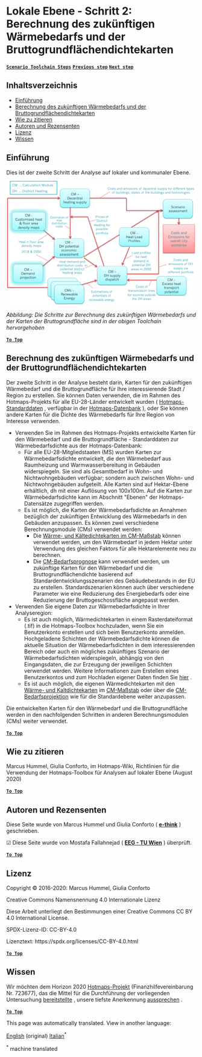 <h1><a class="anchor" id="local-level---step-2--calculation-of-future-heat-demand-and-gross-floor-area-density-maps" href="#local-level---step-2--calculation-of-future-heat-demand-and-gross-floor-area-density-maps"><i class="fa fa-link"></i></a>Lokale Ebene - Schritt 2: Berechnung des zukünftigen Wärmebedarfs und der Bruttogrundflächendichtekarten</h1><p> <a href="guide-local-and-municipal-levels#the-hotmaps-scenario-toolchain-different-steps"><strong><code>Scenario Toolchain Steps</code></strong></a> <a href="step-1-analysis-of-current-heat-demand-and-available-resource-potentials"><strong><code>Previous step</code></strong></a> <a href="step-3-Calculation-of-costs-of-decentral-heat-supply"><strong><code>Next step</code></strong></a><br/></p><h2><a class="anchor" id="table-of-contents" href="#table-of-contents"><i class="fa fa-link"></i></a> Inhaltsverzeichnis</h2><ul><li> <a href="#introduction">Einführung</a></li><li> <a href="#calculation-of-future-heat-demand-and-gross-floor-area-density-maps">Berechnung des zukünftigen Wärmebedarfs und der Bruttogrundflächendichtekarten</a></li><li> <a href="#how-to-cite">Wie zu zitieren</a></li><li> <a href="#authors-and-reviewers">Autoren und Rezensenten</a></li><li> <a href="#license">Lizenz</a></li><li> <a href="#acknowledgement">Wissen</a></li></ul><h2><a class="anchor" id="introduction" href="#introduction"><i class="fa fa-link"></i></a> Einführung</h2><p> Dies ist der zweite Schritt der Analyse auf lokaler und kommunaler Ebene.</p><img src="/en/Step-2-Calculation-of-future-heat-demand-and-gross-floor-area-density-maps/Hotmaps_Local_Toolchain_Step_2final.png"/><p> <em>Abbildung: Die Schritte zur Berechnung des zukünftigen Wärmebedarfs und der Karten der Bruttogrundfläche sind in der obigen Toolchain hervorgehoben</em></p><p><ins> <code><strong><a href="#table-of-contents">To Top</a></strong></code></ins></p><h2><a class="anchor" id="calculation-of-future-heat-demand-and-gross-floor-area-density-maps" href="#calculation-of-future-heat-demand-and-gross-floor-area-density-maps"><i class="fa fa-link"></i></a> Berechnung des zukünftigen Wärmebedarfs und der Bruttogrundflächendichtekarten</h2><p> Der zweite Schritt in der Analyse besteht darin, Karten für den zukünftigen Wärmebedarf und die Bruttogrundfläche für Ihre interessierende Stadt / Region zu erstellen. Sie können Daten verwenden, die im Rahmen des Hotmaps-Projekts für alle EU-28-Länder entwickelt wurden ( <a href="https://wiki.hotmaps.eu/en/Hotmaps-open-data-repositories">Hotmaps-Standarddaten</a> , verfügbar in der <a href="https://gitlab.com/hotmaps">Hotmaps-Datenbank</a> ), oder Sie können andere Karten für die Dichte des Wärmebedarfs für Ihre Region von Interesse verwenden.</p><ul><li> Verwenden Sie im Rahmen des Hotmaps-Projekts entwickelte Karten für den Wärmebedarf und die Bruttogrundfläche - Standarddaten zur Wärmebedarfsdichte aus der Hotmaps-Datenbank:<ul><li> Für alle EU-28-Mitgliedstaaten (MS) wurden Karten zur Wärmebedarfsdichte entwickelt, die den Wärmebedarf aus Raumheizung und Warmwasserbereitung in Gebäuden widerspiegeln. Sie sind als Gesamtbedarf in Wohn- und Nichtwohngebäuden verfügbar; sondern auch zwischen Wohn- und Nichtwohngebäuden aufgeteilt. Alle Karten sind auf Hektar-Ebene erhältlich, dh mit einer Auflösung von 100x100m. Auf die Karten zur Wärmebedarfsdichte kann im Abschnitt &quot;Ebenen&quot; der Hotmaps-Datensätze zugegriffen werden.</li><li> Es ist möglich, die Karten der Wärmebedarfsdichte an Annahmen bezüglich der zukünftigen Entwicklung des Wärmebedarfs in den Gebäuden anzupassen. Es können zwei verschiedene Berechnungsmodule (CMs) verwendet werden:<ul><li> Die <a href="https://wiki.hotmaps.eu/en/CM-Scale-heat-and-cool-density-maps">Wärme- und Kältedichtekarten im CM-Maßstab</a> können verwendet werden, um den Wärmebedarf in jedem Hektar unter Verwendung des gleichen Faktors für alle Hektarelemente neu zu berechnen.</li><li> Die <a href="https://wiki.hotmaps.eu/en/CM-Demand-projection">CM-Bedarfsprognose</a> kann verwendet werden, um zukünftige Karten für den Wärmebedarf und die Bruttogrundflächendichte basierend auf Standardentwicklungsszenarien des Gebäudebestands in der EU zu erstellen. Standardszenarien können auch über verschiedene Parameter wie eine Reduzierung des Energiebedarfs oder eine Reduzierung der Bruttogeschossfläche angepasst werden.</li></ul></li></ul></li><li> Verwenden Sie eigene Daten zur Wärmebedarfsdichte in Ihrer Analyseregion:<ul><li> Es ist auch möglich, Wärmedichtekarten in einem Rasterdateiformat (.tif) in die Hotmaps-Toolbox hochzuladen, wenn Sie ein Benutzerkonto erstellen und sich beim Benutzerkonto anmelden. Hochgeladene Schichten der Wärmebedarfsdichte können die aktuelle Situation der Wärmebedarfsdichten in dem interessierenden Bereich oder auch ein mögliches zukünftiges Szenario der Wärmebedarfsdichten widerspiegeln, abhängig von den Eingangsdaten, die zur Erzeugung der jeweiligen Schichten verwendet werden. Weitere Informationen zum Erstellen eines Benutzerkontos und zum Hochladen eigener Daten finden Sie <a href="https://wiki.hotmaps.eu/en/Introduction-to-user-interface#upper-toolbar_connect">hier</a> .</li><li> Es ist auch möglich, die eigenen Wärmedichtekarten mit den <a href="https://wiki.hotmaps.eu/en/CM-Scale-heat-and-cool-density-maps">Wärme- und Kaltdichtekarten</a> im <a href="https://wiki.hotmaps.eu/en/CM-Scale-heat-and-cool-density-maps">CM-Maßstab</a> oder über die <a href="https://wiki.hotmaps.eu/en/CM-Demand-projection">CM-Bedarfsprojektion</a> wie für die Standardebene weiter anzupassen.</li></ul></li></ul><p> Die entwickelten Karten für den Wärmebedarf und die Bruttogrundfläche werden in den nachfolgenden Schritten in anderen Berechnungsmodulen (CMs) weiter verwendet.</p><p><ins> <code><strong><a href="#table-of-contents">To Top</a></strong></code></ins></p><h2><a class="anchor" id="how-to-cite" href="#how-to-cite"><i class="fa fa-link"></i></a> Wie zu zitieren</h2><p> Marcus Hummel, Giulia Conforto, im Hotmaps-Wiki, Richtlinien für die Verwendung der Hotmaps-Toolbox für Analysen auf lokaler Ebene (August 2020)</p><p><ins> <code><strong><a href="#table-of-contents">To Top</a></strong></code></ins></p><h2><a class="anchor" id="authors-and-reviewers" href="#authors-and-reviewers"><i class="fa fa-link"></i></a> Autoren und Rezensenten</h2><p> Diese Seite wurde von Marcus Hummel und Giulia Conforto ( <strong><a href="https://e-think.ac.at">e-think</a></strong> ) geschrieben.</p><p> ☑ Diese Seite wurde von Mostafa Fallahnejad ( <strong><a href="https://eeg.tuwien.ac.at/">EEG - TU Wien</a></strong> ) überprüft.</p><p> <a href="#table-of-contents"><strong><code>To Top</code></strong></a></p><h2><a class="anchor" id="license" href="#license"><i class="fa fa-link"></i></a> Lizenz</h2><p> Copyright © 2016-2020: Marcus Hummel, Giulia Conforto</p><p> Creative Commons Namensnennung 4.0 Internationale Lizenz</p><p> Diese Arbeit unterliegt den Bestimmungen einer Creative Commons CC BY 4.0 International License.</p><p> SPDX-Lizenz-ID: CC-BY-4.0</p><p> Lizenztext: https://spdx.org/licenses/CC-BY-4.0.html</p><p> <a href="#table-of-contents"><strong><code>To Top</code></strong></a></p><h2><a class="anchor" id="acknowledgement" href="#acknowledgement"><i class="fa fa-link"></i></a> Wissen</h2><p> Wir möchten dem Horizon 2020 <a href="https://www.hotmaps-project.eu">Hotmaps-Projekt</a> (Finanzhilfevereinbarung Nr. 723677), das die Mittel für die Durchführung der vorliegenden Untersuchung <a href="https://www.hotmaps-project.eu">bereitstellte</a> , unsere tiefste Anerkennung <a href="https://www.hotmaps-project.eu">aussprechen</a> .</p><p><ins> <code><strong><a href="#table-of-contents">To Top</a></strong></code></ins></p>



<!--- THIS IS A SUPER UNIQUE IDENTIFIER -->

This page was automatically translated. View in another language:

[English](../en/Step-2-Calculation-of-future-heat-demand-and-gross-floor-area-density-maps) (original)  [Italian](../it/Step-2-Calculation-of-future-heat-demand-and-gross-floor-area-density-maps)<sup>\*</sup> 

<sup>\*</sup> machine translated

